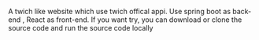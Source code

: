 A twich like website which use twich offical appi. Use spring boot as back-end , React as front-end. If you want try, you can download or clone the source code and run the source code locally
